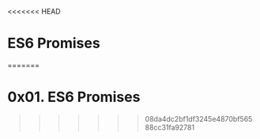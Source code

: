 <<<<<<< HEAD
# ES6 Promises
=======
# 0x01. ES6 Promises
>>>>>>> 08da4dc2bf1df3245e4870bf56588cc31fa92781
